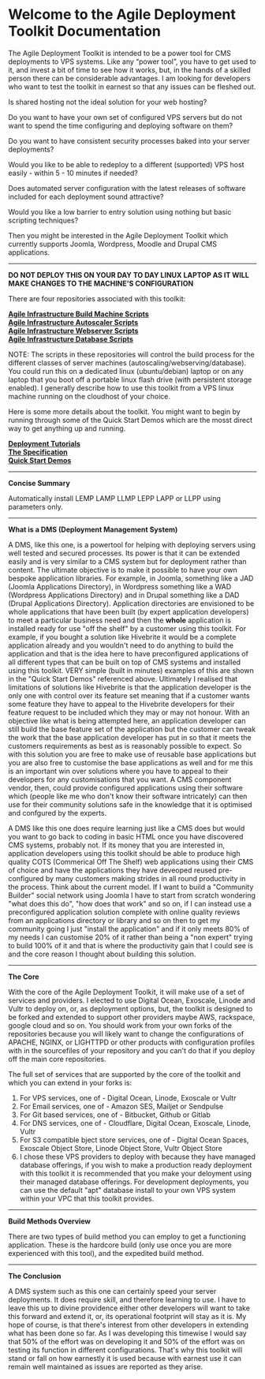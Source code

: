 # Welcome to the Agile Deployment Toolkit Documentation

The Agile Deployment Toolkit is intended to be a power tool for CMS deployments to VPS systems. Like any “power tool”, you have to get used to it, and invest a bit of time to see how it works, but, in the hands of a skilled person there can be considerable advantages. I am looking for developers who want to test the toolkit in earnest so that any issues can be fleshed out.

Is shared hosting not the ideal solution for your web hosting?

Do you want to have your own set of configured VPS servers but do not want to spend the time configuring and deploying software on them?

Do you want to have consistent security processes baked into your server deployments?

Would you like to be able to redeploy to a different (supported) VPS host easily - within 5 - 10 minutes if needed?

Does automated server configuration with the latest releases of software included for each deployment sound attractive?

Would you like a low barrier to entry solution using nothing but basic scripting techniques?

Then you might be interested in the Agile Deployment Toolkit which currently supports Joomla, Wordpress, Moodle and Drupal CMS applications.

------------

**DO NOT DEPLOY THIS ON YOUR DAY TO DAY LINUX LAPTOP AS IT WILL MAKE CHANGES TO THE MACHINE'S CONFIGURATION**

There are four repositories associated with this toolkit: 

**[Agile Infrastructure Build Machine Scripts](https://github.com/wintersys-projects/adt-build-machine-scripts)**   
**[Agile Infrastructure Autoscaler Scripts](https://github.com/wintersys-projects/adt-autoscaler-scripts)**   
**[Agile Infrastructure Webserver Scripts](https://github.com/wintersys-projects/adt-webserver-scripts)**  
**[Agile Infrastructure Database Scripts](https://github.com/wintersys-projects/adt-database-scripts)**  

NOTE: The scripts in these repositories will control the build process for the different classes of server machines (autoscaling/webserving/database). You could run this on a dedicated linux (ubuntu/debian) laptop or on any laptop that you boot off a portable linux flash drive (with persistent storage enabled). I generally describe how to use this toolkit from a VPS linux machine running on the cloudhost of your choice.

Here is some more details about the toolkit. You might want to begin by running through some of the Quick Start Demos which are the mosst direct way to get anything up and running.  

**[Deployment Tutorials](<Tutorials/TutorialsMenu.md>)**  
**[The Specification](https://github.com/wintersys-projects/adt-build-machine-scripts/blob/main/templatedconfigurations/specification.md)**  
**[Quick Start Demos](<Demos/QuickStartDemos.md>)**  

-----------------------------------

**Concise Summary**

Automatically install LEMP LAMP LLMP LEPP LAPP or LLPP using parameters only.

----------------------------------

**What is a DMS (Deployment Management System)**

A DMS, like this one, is a powertool for helping with deploying servers using well tested and secured processes. Its power is that it can be extended easily and is very similar to a CMS system but for deployment rather than content. The ultimate objective is to make it possible to have your own bespoke application libraries. For example, in Joomla, something like a JAD (Joomla Applications Directory), in Wordpress something like a WAD (Wordpress Applications Directory) and in Drupal something like a DAD (Drupal Applications Directory). Application directories are envisioned to be whole applications that have been built (by expert application developers) to meet a particular business need and then the **whole** application is installed  ready for use "off the shelf" by a customer using this toolkit. For example, if you bought a solution like Hivebrite it would be a complete application already and you wouldn't need to do anything to build the application and that is the idea here to have preconfigured applications of all different types that can be built on top of CMS systems and installed using this toolkit. VERY simple (built in minutes) examples of this are shown in the "Quick Start Demos" referenced above. Ultimately I realised that limitations of solutions like Hivebrite is that the application developer is the only one with control over its feature set meaning that if a customer wants some feature they have to appeal to the Hivebrite developers for their feature request to be included which they may or may not honour. With an objective like what is being attempted here, an application developer can still build the base feature set of the application but the customer can tweak the work that the base application developer has put in so that it meets the customers requirements as best as is reasonably possible to expect. So with this solution you are free to make use of reusable base applications but you are also free to customise the base applications as well and for me this is an important win over solutions where you have to appeal to their developers for any customisations that you want. A CMS component vendor, then, could provide configured applications using their software which (people like me who don't know their software intricately) can then use for their community solutions safe in the knowledge that it is optimised and confgured by the experts. 

A DMS like this one does require learning just like a CMS does but would you want to go back to coding in basic HTML once you have discovered CMS systems, probably not. If its money that you are interested in, application developers using this toolkit should be able to produce high quality COTS (Commerical Off The Shelf) web applications using their CMS of choice and have the applications they have deveoped reused pre-configured by many customers making strides in all round productivity in the process. Think about the current model. If I want to build a "Community Builder" social network using Joomla I have to start from scratch wondering "what does this do", "how does that work" and so on, if I can instead use a preconfigured application solution complete with online quality reviews from an applications directory or library and so on then to get my community going I just "install the application" and if it only meets 80% of my needs I can customise 20% of it rather than being a "non expert" trying to build 100% of it and that is where the productivity gain that I could see is and the core reason I thought about building this solution. 

------------------------

**The Core**

With the core of the Agile Deployment Toolkit, it will make use of a set of services and providers. I elected to use Digital Ocean, Exoscale, Linode and Vultr to deploy on, or, as deployment options, but, the toolkit is designed to be forked and extended to support other providers maybe AWS, rackspace, google cloud and so on. You should work from your own forks of the repositories because you will likely want to change the configurations of APACHE, NGINX, or LIGHTTPD or other products with configuration profiles with in the sourcefiles of your repository and you can't do that if you deploy off the main core repositories. 

The full set of services that are supported by the core of the toolkit and which you can extend in your forks is:

1. For VPS services, one of - Digital Ocean, Linode, Exoscale or Vultr
2. For Email services, one of - Amazon SES, Mailjet or Sendpulse
3. For Git based services, one of - Bitbucket, Github or Gitlab
4. For DNS services, one of - Cloudflare, Digital Ocean, Exoscale, Linode, Vultr 
5. For S3 compatible bject store services, one of - Digital Ocean Spaces, Exoscale Object Store, Linode Object Store, Vultr Object Store
6. I chose these VPS providers to deploy with because they have managed database offerings, if you wish to make a production ready deployment with this toolkit it is recommended that you make your deloyment using their managed database offerings. For development deployments, you can use the default "apt" database install to your own VPS system within your VPC that this toolkit provides. 

--------------------------------

**Build Methods Overview**

There are two types of build method you can employ to get a functioning application. These is the hardcore build (only use once you are more experienced with this tool), and the expedited build method. 

-------------------------------

**The Conclusion**

A DMS system such as this one can certainly speed your server deployments. It does require skill, and therefore learning to use. I have to leave this up to divine providence either other developers will want to take this forward and extend it, or, its operational footprint will stay as it is. My hope of course, is that there's interest from other developers in extending what has been done so far. As I was developing this timewise I would say that 50% of the effort was on developing it and 50% of the effort was on testing its function in different configurations. That's why this toolkit will stand or fall on how earnestly it is used because with earnest use it can remain well maintained as issues are reported as they arise.  
